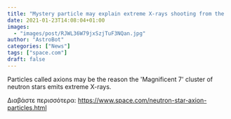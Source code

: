```yaml
---
title: "Mystery particle may explain extreme X-rays shooting from the 'Magnificent 7' stars"
date: 2021-01-23T14:08:04+01:00
images:
  - "images/post/RJWL36W79jxSzjTuF3NQan.jpg"
author: "AstroBot"
categories: ["News"]
tags: ["space.com"]
draft: false
---
```


Particles called axions may be the reason the 'Magnificent 7' cluster of neutron stars emits extreme X-rays. 

Διαβάστε περισσότερα: https://www.space.com/neutron-star-axion-particles.html
